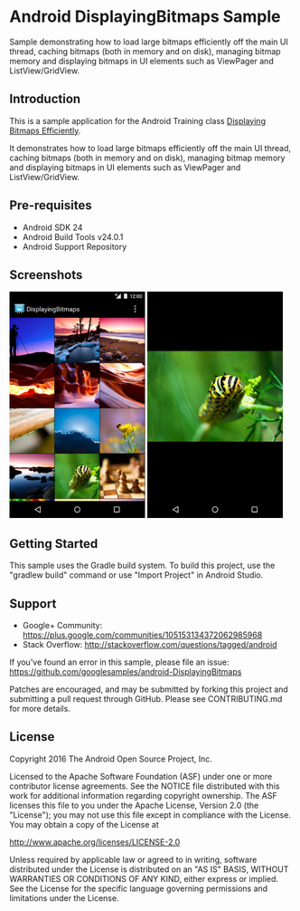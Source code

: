 
Android DisplayingBitmaps Sample
===================================

Sample demonstrating how to load large bitmaps efficiently off the main UI thread,
caching bitmaps (both in memory and on disk), managing bitmap memory and displaying
bitmaps in UI elements such as ViewPager and ListView/GridView.

Introduction
------------

This is a sample application for the Android Training class [Displaying Bitmaps Efficiently][1].

It demonstrates how to load large bitmaps efficiently off the main UI thread, caching
bitmaps (both in memory and on disk), managing bitmap memory and displaying bitmaps
in UI elements such as ViewPager and ListView/GridView.

[1]: http://developer.android.com/training/displaying-bitmaps/

Pre-requisites
--------------

- Android SDK 24
- Android Build Tools v24.0.1
- Android Support Repository

Screenshots
-------------

<img src="screenshots/1-gridview.png" height="400" alt="Screenshot"/> <img src="screenshots/2-detail.png" height="400" alt="Screenshot"/> 

Getting Started
---------------

This sample uses the Gradle build system. To build this project, use the
"gradlew build" command or use "Import Project" in Android Studio.

Support
-------

- Google+ Community: https://plus.google.com/communities/105153134372062985968
- Stack Overflow: http://stackoverflow.com/questions/tagged/android

If you've found an error in this sample, please file an issue:
https://github.com/googlesamples/android-DisplayingBitmaps

Patches are encouraged, and may be submitted by forking this project and
submitting a pull request through GitHub. Please see CONTRIBUTING.md for more details.

License
-------

Copyright 2016 The Android Open Source Project, Inc.

Licensed to the Apache Software Foundation (ASF) under one or more contributor
license agreements.  See the NOTICE file distributed with this work for
additional information regarding copyright ownership.  The ASF licenses this
file to you under the Apache License, Version 2.0 (the "License"); you may not
use this file except in compliance with the License.  You may obtain a copy of
the License at

http://www.apache.org/licenses/LICENSE-2.0

Unless required by applicable law or agreed to in writing, software
distributed under the License is distributed on an "AS IS" BASIS, WITHOUT
WARRANTIES OR CONDITIONS OF ANY KIND, either express or implied.  See the
License for the specific language governing permissions and limitations under
the License.
